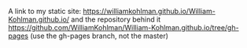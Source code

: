 A link to my static site: https://williamkohlman.github.io/William-Kohlman.github.io/ and the repository behind it https://github.com/WilliamKohlman/William-Kohlman.github.io/tree/gh-pages (use the gh-pages branch, not the master)
